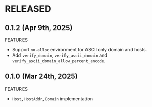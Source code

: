 # RELEASED

## 0.1.2 (Apr 9th, 2025)

FEATURES

- Support `no-alloc` environment for ASCII only domain and hosts.
- Add `verify_domain`, `verify_ascii_domain` and `verify_ascii_domain_allow_percent_encode`.

## 0.1.0 (Mar 24th, 2025)

FEATURES

- `Host`, `HostAddr`, `Domain` implementation
